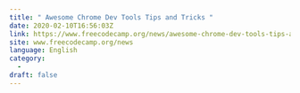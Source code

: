 ```yaml
---
title: " Awesome Chrome Dev Tools Tips and Tricks "
date: 2020-02-10T16:56:03Z
link: https://www.freecodecamp.org/news/awesome-chrome-dev-tools-tips-and-tricks/?utm_medium=RSS&utm_source=news.12bit.vn
site: www.freecodecamp.org/news
language: English
category:
  -   
draft: false
---
```

